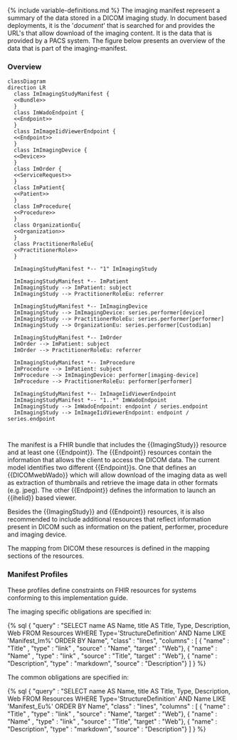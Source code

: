 {% include variable-definitions.md %}
The imaging manifest represent a summary of the data stored in a DICOM imaging study. In document based deployments, it is the '*document*' that is searched for and provides the URL's that allow download of the imaging content. It is the data that is provided by a PACS system. The figure below presents an overview of the data that is part of the imaging-manifest.

### Overview

```mermaid
classDiagram
direction LR
  class ImImagingStudyManifest {
  <<Bundle>>
  }
  class ImWadoEndpoint {
  <<Endpoint>>
  }
  class ImImageIidViewerEndpoint {
  <<Endpoint>>
  }
  class ImImagingDevice {
  <<Device>>
  }
  class ImOrder {
  <<ServiceRequest>>
  }
  class ImPatient{
  <<Patient>>
  }
  class ImProcedure{
  <<Procedure>>
  }
  class OrganizationEu{
  <<Organization>>
  }
  class PractitionerRoleEu{
  <<PractitionerRole>>
  }
  
  ImImagingStudyManifest *-- "1" ImImagingStudy
  
  ImImagingStudyManifest *-- ImPatient
  ImImagingStudy --> ImPatient: subject
  ImImagingStudy --> PractitionerRoleEu: referrer

  ImImagingStudyManifest *-- ImImagingDevice
  ImImagingStudy --> ImImagingDevice: series.performer[device]
  ImImagingStudy --> PractitionerRoleEu: series.performer[performer]
  ImImagingStudy --> OrganizationEu: series.performer[Custodian]
  
  ImImagingStudyManifest *-- ImOrder
  ImOrder --> ImPatient: subject
  ImOrder --> PractitionerRoleEu: referrer

  ImImagingStudyManifest *-- ImProcedure
  ImProcedure --> ImPatient: subject
  ImProcedure --> ImImagingDevice: performer[imaging-device]
  ImProcedure --> PractitionerRoleEu: performer[performer]

  ImImagingStudyManifest *-- ImImageIidViewerEndpoint
  ImImagingStudyManifest *-- "1..*" ImWadoEndpoint
  ImImagingStudy --> ImWadoEndpoint: endpoint / series.endpoint
  ImImagingStudy --> ImImageIidViewerEndpoint: endpoint / series.endpoint

  
```

The manifest is a FHIR bundle that includes the {{ImagingStudy}} resource and at least one {{Endpoint}}. The {{Endpoint}} resources contain the information that allows the client to access the DICOM data. The current model identifies two different {{Endpoint}}s. One that defines an {{DICOMwebWado}} which will allow download of the imaging data as well as extraction of thumbnails and retrieve the image data in other formats (e.g. jpeg). The other {{Endpoint}} defines the information to launch an {{iheIid}} based viewer.

Besides the {{ImagingStudy}} and {{Endpoint}} resources, it is also recommended to include additional resources that reflect information present in DICOM such as information on the patient, performer, procedure and imaging device.

The mapping from DICOM these resources is defined in the mapping sections of the resources.

### Manifest Profiles

These profiles define constraints on FHIR resources for systems conforming to this implementation guide.

The imaging specific obligations are specified in:

{% sql {
  "query" : "SELECT name AS Name, title AS Title, Type, Description, Web FROM Resources WHERE Type='StructureDefinition' AND Name LIKE 'Manifest_Im%' ORDER BY Name",
  "class" : "lines",
  "columns" : [
    { "name" : "Title"      , "type" : "link"    , "source" : "Name", "target" : "Web"},
    { "name" : "Name"       , "type" : "link"    , "source" : "Title", "target" : "Web"},
    { "name" : "Description", "type" : "markdown", "source" : "Description"}
  ]
} %}

The common obligations are specified in:

{% sql {
  "query" : "SELECT name AS Name, title AS Title, Type, Description, Web FROM Resources WHERE Type='StructureDefinition' AND Name LIKE 'Manifest_Eu%' ORDER BY Name",
  "class" : "lines",
  "columns" : [
    { "name" : "Title"      , "type" : "link"    , "source" : "Name", "target" : "Web"},
    { "name" : "Name"       , "type" : "link"    , "source" : "Title", "target" : "Web"},
    { "name" : "Description", "type" : "markdown", "source" : "Description"}
  ]
} %}
